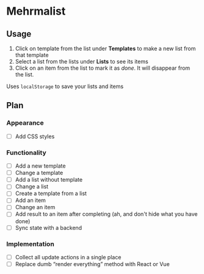 # Mehrmalist

## Usage

1. Click on template from the list under **Templates** to make a new list from that template
2. Select a list from the lists under **Lists** to see its items
3. Click on an item from the list to mark it as _done_. It will disappear from the list.

Uses `localStorage` to save your lists and items

## Plan

### Appearance

- [ ] Add CSS styles

### Functionality

- [ ] Add a new template
- [ ] Change a template
- [ ] Add a list without template
- [ ] Change a list
- [ ] Create a template from a list
- [ ] Add an item
- [ ] Change an item
- [ ] Add result to an item after completing (ah, and don't hide what you have done)
- [ ] Sync state with a backend

### Implementation

- [ ] Collect all update actions in a single place
- [ ] Replace dumb “render everything” method with React or Vue
